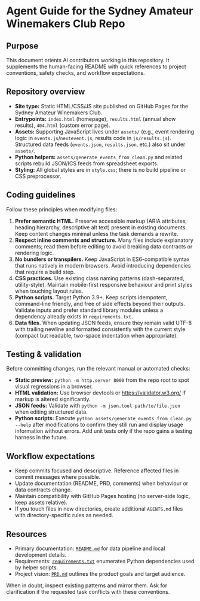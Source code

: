 # Agent Guide for the Sydney Amateur Winemakers Club Repo

## Purpose
This document orients AI contributors working in this repository. It supplements the human-facing README with quick references to
project conventions, safety checks, and workflow expectations.

## Repository overview
- **Site type:** Static HTML/CSS/JS site published on GitHub Pages for the Sydney Amateur Winemakers Club.
- **Entrypoints:** `index.html` (homepage), `results.html` (annual show results), `404.html` (custom error page).
- **Assets:** Supporting JavaScript lives under `assets/` (e.g., event rendering logic in `events.js`/`nextevent.js`, results code in
  `js/results.js`). Structured data feeds (`events.json`, `results.json`, etc.) also sit under `assets/`.
- **Python helpers:** `assets/generate_events_from_clean.py` and related scripts rebuild JSON/ICS feeds from spreadsheet exports.
- **Styling:** All global styles are in `style.css`; there is no build pipeline or CSS preprocessor.

## Coding guidelines
Follow these principles when modifying files:
1. **Prefer semantic HTML.** Preserve accessible markup (ARIA attributes, heading hierarchy, descriptive alt text) present in
   existing documents. Keep content changes minimal unless the task demands a rewrite.
2. **Respect inline comments and structure.** Many files include explanatory comments; read them before editing to avoid breaking
   data contracts or rendering logic.
3. **No bundlers or transpilers.** Keep JavaScript in ES6-compatible syntax that runs natively in modern browsers. Avoid introducing
   dependencies that require a build step.
4. **CSS practices.** Use existing class naming patterns (dash-separated, utility-style). Maintain mobile-first responsive behaviour
   and print styles when touching layout rules.
5. **Python scripts.** Target Python 3.9+. Keep scripts idempotent, command-line friendly, and free of side effects beyond their
   outputs. Validate inputs and prefer standard library modules unless a dependency already exists in `requirements.txt`.
6. **Data files.** When updating JSON feeds, ensure they remain valid UTF-8 with trailing newline and formatted consistently with the
   current style (compact but readable, two-space indentation when appropriate).

## Testing & validation
Before committing changes, run the relevant manual or automated checks:
- **Static preview:** `python -m http.server 8000` from the repo root to spot visual regressions in a browser.
- **HTML validation:** Use browser devtools or <https://validator.w3.org/> if markup is altered significantly.
- **JSON feeds:** Validate with `python -m json.tool path/to/file.json` when editing structured data.
- **Python scripts:** Execute `python assets/generate_events_from_clean.py --help` after modifications to confirm they still run and
  display usage information without errors. Add unit tests only if the repo gains a testing harness in the future.

## Workflow expectations
- Keep commits focused and descriptive. Reference affected files in commit messages where possible.
- Update documentation (README, PRD, comments) when behaviour or data contracts change.
- Maintain compatibility with GitHub Pages hosting (no server-side logic, keep assets relative).
- If you touch files in new directories, create additional `AGENTS.md` files with directory-specific rules as needed.

## Resources
- Primary documentation: [`README.md`](./README.md) for data pipeline and local development details.
- Requirements: [`requirements.txt`](./requirements.txt) enumerates Python dependencies used by helper scripts.
- Project vision: [`PRD.md`](./PRD.md) outlines the product goals and target audience.

When in doubt, inspect existing patterns and mirror them. Ask for clarification if the requested task conflicts with these
conventions.
